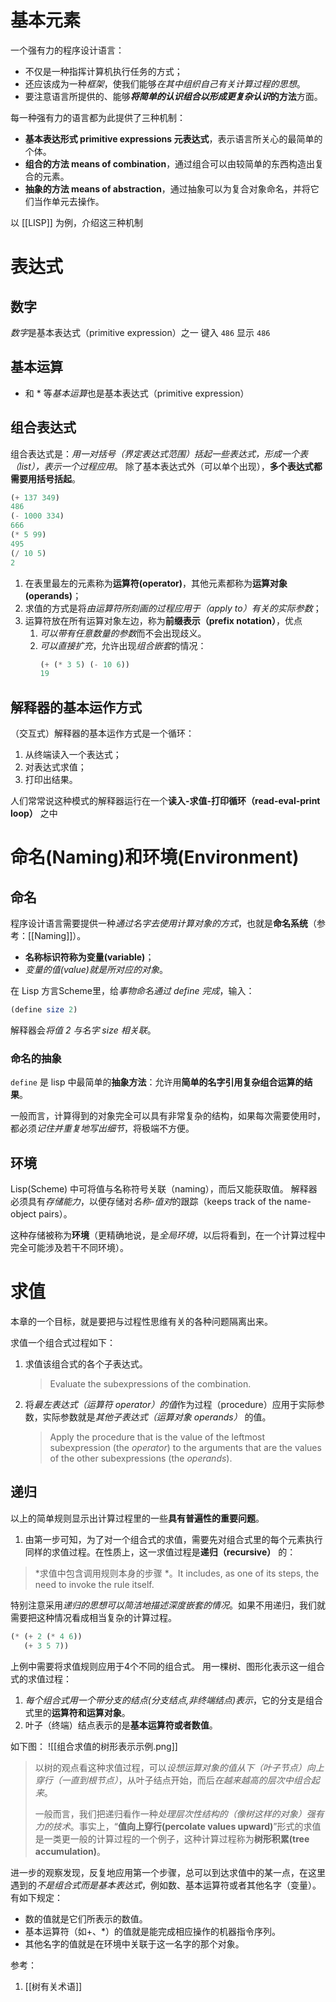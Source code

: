 # 基本元素
一个强有力的程序设计语言：
- 不仅是一种指挥计算机执行任务的方式；
- 还应该成为一种*框架*，使我们能够*在其中组织自己有关计算过程的思想*。
- 要注意语言所提供的、能够***将简单的认识组合以形成更复杂认识*的方法**方面。

每一种强有力的语言都为此提供了三种机制：
-   **基本表达形式 primitive expressions 元表达式**，表示语言所关心的最简单的个体。
-   **组合的方法 means of combination**，通过组合可以由较简单的东西构造出复合的元素。
-   **抽象的方法 means of abstraction**，通过抽象可以为复合对象命名，并将它们当作单元去操作。

以 [[LISP]] 为例，介绍这三种机制

# 表达式
## 数字
*数字*是基本表达式（primitive expression）之一
键入 `486`
显示 `486`

## 基本运算
+ 和 \* 等*基本运算*也是基本表达式（primitive expression）


## 组合表达式
组合表达式是：*用一对括号（界定表达式范围）括起一些表达式，形成一个表（list），表示一个过程应用*。
除了基本表达式外（可以单个出现），**多个表达式都需要用括号括起**。

```scheme
(+ 137 349)
486
(- 1000 334)
666
(* 5 99)
495
(/ 10 5)
2
```

1. 在表里最左的元素称为**运算符(operator)**，其他元素都称为**运算对象(operands)**；
2. 求值的方式是将*由运算符所刻画的过程应用于（apply to）有关的实际参数*；
3. 运算符放在所有运算对象左边，称为**前缀表示（prefix notation）**，优点
	1. *可以带有任意数量的参数*而不会出现歧义。
	2. *可以直接扩充*，允许出现*组合嵌套*的情况：
		```scheme
		(+ (* 3 5) (- 10 6)) 
		19
		```
		

## 解释器的基本运作方式
（交互式）解释器的基本运作方式是一个循环：
1. 从终端读入一个表达式；
2. 对表达式求值；
3. 打印出结果。

人们常常说这种模式的解释器运行在一个**读入-求值-打印循环（read-eval-print loop）** 之中

# 命名(Naming)和环境(Environment)
## 命名
程序设计语言需要提供一种*通过名字去使用计算对象的方式*，也就是**命名系统**（参考：[[Naming]]）。
- **名称标识符称为变量(variable)**；
- *变量的值(value)就是所对应的对象*。

在 Lisp 方言Scheme里，给*事物命名通过 define 完成*，输入：  
```scheme
(define size 2)  
```
解释器会*将值 2 与名字 size 相关联*。

### 命名的抽象
`define` 是 lisp 中最简单的**抽象方法**：允许用**简单的名字引用复杂组合运算的结果**。

一般而言，计算得到的对象完全可以具有非常复杂的结构，如果每次需要使用时，都必须*记住并重复地写出细节*，将极端不方便。

## 环境
Lisp(Scheme) 中可将值与名称符号关联（naming），而后又能获取值。
解释器必须具有*存储能力*，以便存储对*名称-值对*的跟踪（keeps track of the name-object pairs）。

这种存储被称为**环境**（更精确地说，是*全局环境*，以后将看到，在一个计算过程中完全可能涉及若干不同环境）。

# 求值
本章的一个目标，就是要把与过程性思维有关的各种问题隔离出来。

求值一个组合式过程如下：
1) 求值该组合式的各个子表达式。
	> Evaluate the subexpressions of the combination.
2) 将*最左表达式（运算符 operator）的值*作为过程（procedure）应用于实际参数，实际参数就是*其他子表达式（运算对象 operands）*  的值。
	> Apply the procedure that is the value of the leftmost subexpression (the *operator*) to the arguments that are the values of the other subexpressions (the *operands*).

## 递归
以上的简单规则显示出计算过程里的一些**具有普遍性的重要问题**。
1. 由第一步可知，为了对一个组合式的求值，需要先对组合式里的每个元素执行同样的求值过程。在性质上，这一求值过程是**递归（recursive）** 的：
> *求值中包含调用规则本身的步骤 *。It includes, as one of its steps, the need to invoke the rule itself.

特别注意采用*递归的思想可以简洁地描述深度嵌套的情况*。如果不用递归，我们就需要把这种情况看成相当复杂的计算过程。


```scheme
(* (+ 2 (* 4 6))
   (+ 3 5 7))
```
上例中需要将求值规则应用于4个不同的组合式。
用一棵树、图形化表示这一组合式的求值过程：
1. *每个组合式用一个带分支的结点(分支结点,非终端结点)表示*，它的分支是组合式里的**运算符和运算对象**。
2. 叶子（终端）结点表示的是**基本运算符或者数值**。

如下图：
![[组合求值的树形表示示例.png]]

> 以树的观点看这种求值过程，可以*设想运算对象的值从下（叶子节点）向上穿行（一直到根节点）*，从叶子结点开始，而后*在越来越高的层次中组合起来*。
> 
> 一般而言，我们把递归看作一种*处理层次性结构的（像树这样的对象）强有力的技术*。事实上，“**值向上穿行(percolate values upward)**”形式的求值是一类更一般的计算过程的一个例子，这种计算过程称为**树形积累(tree accumulation)**。


进一步的观察发现，反复地应用第一个步骤，总可以到达求值中的某一点，在这里遇到的*不是组合式而是基本表达式*，例如数、基本运算符或者其他名字（变量）。有如下规定：
-   数的值就是它们所表示的数值。
-   基本运算符（如+、\*）的值就是能完成相应操作的机器指令序列。
-   其他名字的值就是在环境中关联于这一名字的那个对象。


参考：
1. [[树有关术语]]
